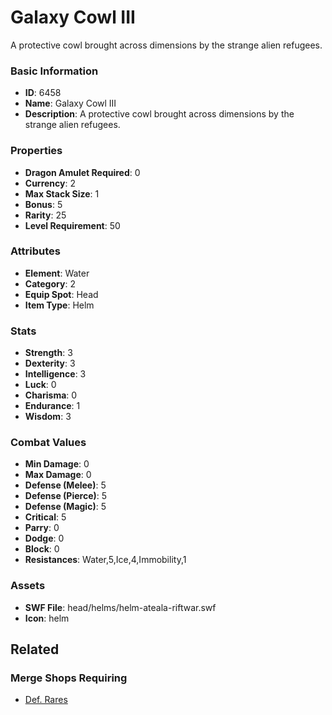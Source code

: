 # Galaxy Cowl III

A protective cowl brought across dimensions by the strange alien refugees.

### Basic Information

- **ID**: 6458
- **Name**: Galaxy Cowl III
- **Description**: A protective cowl brought across dimensions by the strange alien refugees.

### Properties

- **Dragon Amulet Required**: 0
- **Currency**: 2
- **Max Stack Size**: 1
- **Bonus**: 5
- **Rarity**: 25
- **Level Requirement**: 50

### Attributes

- **Element**: Water
- **Category**: 2
- **Equip Spot**: Head
- **Item Type**: Helm

### Stats

- **Strength**: 3
- **Dexterity**: 3
- **Intelligence**: 3
- **Luck**: 0
- **Charisma**: 0
- **Endurance**: 1
- **Wisdom**: 3

### Combat Values

- **Min Damage**: 0
- **Max Damage**: 0
- **Defense (Melee)**: 5
- **Defense (Pierce)**: 5
- **Defense (Magic)**: 5
- **Critical**: 5
- **Parry**: 0
- **Dodge**: 0
- **Block**: 0
- **Resistances**: Water,5,Ice,4,Immobility,1

### Assets

- **SWF File**: head/helms/helm-ateala-riftwar.swf
- **Icon**: helm

## Related

### Merge Shops Requiring

- [Def. Rares](../merge-shops/4-def-rares.md)

